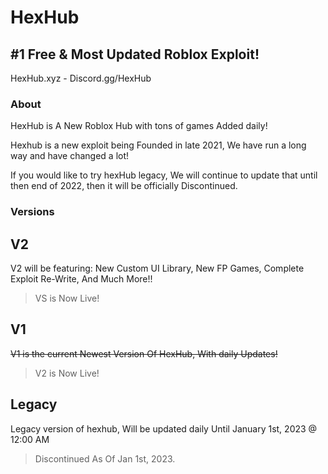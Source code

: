 # HexHub
## #1 Free & Most Updated Roblox Exploit!

HexHub.xyz - Discord.gg/HexHub

### About

HexHub is A New Roblox Hub with tons of games Added daily!

Hexhub is a new exploit being Founded in late 2021, We have run a long way and have changed a lot!

If you would like to try hexHub legacy, We will continue to update that until then end of 2022, then it will be officially Discontinued.

### Versions

## V2 

V2 will be featuring: New Custom UI Library, New FP Games, Complete Exploit Re-Write, And Much More!!

> VS is Now Live!

## V1

~~V1 is the current Newest Version Of HexHub, With daily Updates!~~

> V2 is Now Live!

## Legacy

Legacy version of hexhub, Will be updated daily Until January 1st, 2023 @ 12:00 AM

> Discontinued As Of Jan 1st, 2023.
